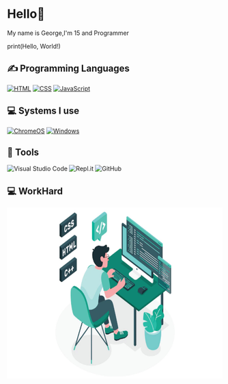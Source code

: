 <h1>Hello👋</h1>
<p>My name is George,I'm 15 and Programmer</p>
<p>print(Hello, World!)</p>

<h2>✍ Programming Languages</h2>
<p>
    <a href=""><img alt="HTML" src="https://img.shields.io/badge/HTML-E34F26.svg?logo=html5&logoColor=white"></a>
    <a href=""><img alt="CSS" src="https://img.shields.io/badge/CSS-1572B6.svg?logo=css3&logoColor=white"></a>
    <a href="https://mths-icd2o-1-2023.github.io/ICD2O-Unit-3-04-George-Khalil-29/" target=blank><img alt="JavaScript" src="https://img.shields.io/badge/JavaScript-F7DF1E.svg?logo=javascript&logoColor=white"></a>
     </p>

<h2>💻 Systems I use</h2>
<p>
  <a href="https://www.google.com/intl/en_ca/chromebook/chrome-os/"><img src="https://img.shields.io/badge/chrome%20os-3d89fc?logo=google%20chrome&logoColor=white" alt="ChromeOS"></a>
  <a href="https://www.microsoft.com/en-ca/windows/"><img src="https://img.shields.io/badge/Windows-0078D6?logo=windows&logoColor=white" alt="Windows"></a>
</p>

## 🔧 Tools
  ![Visual Studio Code](https://img.shields.io/badge/Visual%20Studio%20Code-0078d7.svg?style=for-the-badge&logo=visual-studio-code&logoColor=white)
  ![Repl.it](https://img.shields.io/badge/Repl.it-%230D101E.svg?style=for-the-badge&logo=replit&logoColor=white)
  ![GitHub](https://img.shields.io/badge/github-%23121011.svg?style=for-the-badge&logo=github&logoColor=white)
  
 <h2>💻 WorkHard</h2>
      <p>
      <img src="./images/CodingImage.Jpeg.jpg" width="600" height="400">
      </p>
